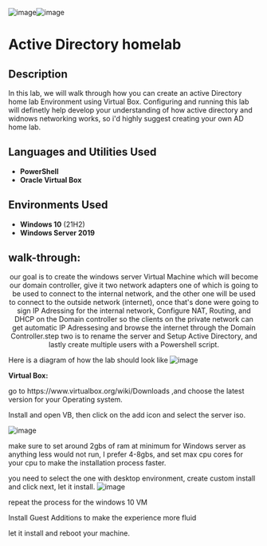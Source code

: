 ![image](https://github.com/abdomagdy0/Active-Directory-Homelab/assets/91535529/183552bd-4928-4b1e-9cff-7413cb0632bb)![image](https://github.com/abdomagdy0/Active-Directory-Homelab/assets/91535529/e3b9d113-f832-4284-89a0-c7c9e6519fb2)<h1>Active Directory homelab</h1>
<h2>Description</h2>
In this lab, we will  walk through how you can create an active Directory home lab Environment using Virtual Box. Configuring and running this lab will definetly help develop your understanding of how active directory and widnows networking works, so i'd highly suggest creating your own AD home lab.
<br />


<h2>Languages and Utilities Used</h2>

- <b>PowerShell</b> 
- <b>Oracle Virtual Box</b>


<h2>Environments Used </h2>

- <b>Windows 10</b> (21H2)
- <b>Windows Server 2019</b>

<h2> walk-through:</h2>
<p align="center">
our goal is to create the windows server Virtual Machine which will become our domain controller, give it two network adapters one of which is going to be used to connect to the internal network, and the other one will be used to connect to the outside network (internet), once that's done were going to sign IP Adressing for the internal network, Configure NAT, Routing, and DHCP on the Domain controller so the clients on the private network can get automatic IP Adressesing and browse the internet through the Domain Controller.step two is to rename the server and Setup Active Directory, and lastly create multiple users with a Powershell script.
 
Here is a diagram of how the lab should look like
![image](https://github.com/abdomagdy0/Active-Directory-Homelab/assets/91535529/d411822f-46d0-4d85-b417-0072864e7c00)
</p>
<b>Virtual Box:</b>
<p>go to https://www.virtualbox.org/wiki/Downloads ,and choose the latest version for your Operating system.
 <p>Install and open VB, then click on the add icon and select the server iso. </p>
 </p
once you install virtualbox, create a new machine.

![image](https://github.com/abdomagdy0/Active-Directory-Homelab/assets/91535529/84115a56-a759-47a0-a16a-68c88567f271)
<p>make sure to set around 2gbs of ram at minimum for Windows server as anything less would not run, I prefer 4-8gbs, and set max cpu cores for your cpu to make the installation process faster. </p>

you need to select the one with desktop environment, create custom install and click next, let it install.
![image](https://github.com/abdomagdy0/Active-Directory-Homelab/assets/91535529/d0068d2f-c345-4fb6-a6ea-77b012f17921)

<p> repeat the process for the windows 10 VM</p>

<P> Install Guest Additions to make the experience more fluid</P>
let it install and reboot your machine.



 
 

<!--
 ```diff
- text in red
+ text in green
! text in orange
# text in gray
@@ text in purple (and bold)@@
```
--!>
